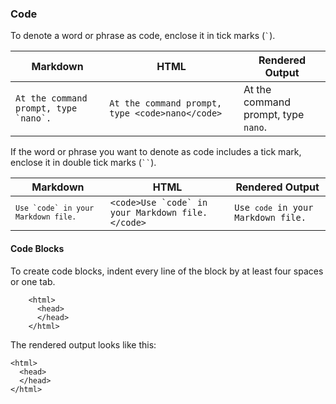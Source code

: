 ### Code

To denote a word or phrase as code, enclose it in tick marks (`` ` ``).

| Markdown | HTML | Rendered Output |
| -------- | ---- | --------------- |
| ``At the command prompt, type `nano`.`` | `At the command prompt, type <code>nano</code> ` | At the command prompt, type `nano`. |

If the word or phrase you want to denote as code includes a tick mark, enclose it in double tick marks (<code>``</code>).

| Markdown | HTML | Rendered Output |
| -------- | ---- | --------------- |
| <code>``Use `code` in your Markdown file.``</code> | ``<code>Use `code` in your Markdown file.</code>`` | <code>Use `code` in your Markdown file.</code> |

#### Code Blocks

To create code blocks, indent every line of the block by at least four spaces or one tab.

```
    <html>
      <head>
      </head>
    </html>
```

The rendered output looks like this:

    <html>
      <head>
      </head>
    </html>
